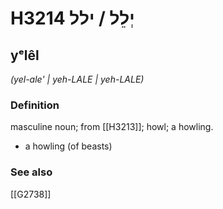 # H3214 יְלֵל / ילל

## yᵉlêl

_(yel-ale' | yeh-LALE | yeh-LALE)_

### Definition

masculine noun; from [[H3213]]; howl; a howling.

- a howling (of beasts)
### See also

[[G2738]]

